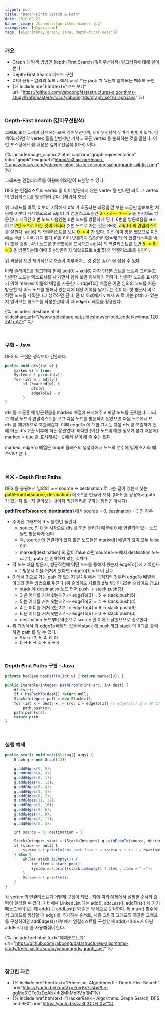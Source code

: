 ```yaml
---
layout: post
title: "Depth-First Search & Path"
date: 2018-02-22
banner_image: /banner/algorithms-banner.jpg"
categories: [algorithms]
tags: [algorithms, graph, java, depth-first-search]
---
```


### 개요
* Graph 의 탐색 방법인 Depth-First Search (깊이우선탐색) 알고리즘에 대해 알아본다
* Depth-First Search 메소드 구현
* DFS 응용 - 임의의 노드 v 에서 w 로 가는 path 가 있는지 알아보는 메소드 구현
* {% include href.html text="코드 보기" url="https://github.com/yaboong/datastructures-algorithms-study/blob/master/src/cc/yaboong/ds/graph_self/Graph.java" %}

<!--more-->


<br/>

### Depth-First Search (깊이우선탐색)
그래프 또는 트리의 탐색에는 크게 깊이우선탐색, 너비우선탐색 두가지 방법이 있다. 탐색이라하면 각 vertex 들을 한번씩만 거치고 모든 vertex 를 순회하는 것을 말한다.
이번 포스팅에서 볼 내용은 깊이우선탐색 (DFS) 이다. 

{% include image_caption2.html caption="graph representation" title="graph" imageurl="https://s3.ap-northeast-2.amazonaws.com/yaboong-blog-static-resources/algo/graph-adj-list.png" %} 

그래프는 인접리스트를 이용해 위와같이 표현할 수 있다.

DFS 는 인접리스트의 vertex 중 이미 방문하지 않는 vertex 를 만나면 바로 그 vertex 의 인접리스트를 방문하러 간다. (재귀적 호출)

위 그래프를 예로, 0 부터 시작해서 dfs 가 호출되는 과정을 앞 부분 조금만 살펴보면
처음에 0 부터 시작했으므로 adj[0] 의 연결리스트들인 <mark>6 -> 2 -> 1 -> 5</mark> 를 순서대로 방문한다.
시작인 0 번 노드 다음엔는 6번 노드를 방문하게 된다. 6번을 방문했음을 표시하고 <mark> 2번 노드로 가는 것이 아니라</mark> (2번 노드로 가는 것은 BFS), <mark>adj[6] 의 연결리스트</mark> 를 살핀다.
adj[6] 의 연결리스트를 보니 <mark>0 -> 4</mark> 가 있다. 0 은 이미 방문 했으므로 이번에는 4번 노드로 가도 된다 (0을 이미 방문하지 않았더라면 adj[0] 의 연결리스트를 봐야 했을 것임). 
4번 노드를 방문했음을 표시하고 adj[4] 의 연결리스트를 보면 <mark>5 -> 6 -> 3</mark> 을 방문하는데 이때 5 는방문하지 않았으므로 adj[5] 의 연결리스트를 살핀다.

위 과정을 보면 재귀적으로 호출이 이루어지는 것 같은 감(?) 을 잡을 수 있다.

아래 슬라이드를 참고하며 볼 때 adj[0] ~ adj[6] 까지 인접리스트를 노트에 그려두고 방문한 노드는 엑스표시를 쳐 가면서 함께 보면 이해하기 편하다. 
방문한 노드를 표시하기 위해 marked 이름의 배열을 사용한다. 
edgeTo[] 배열은 어떤 임의의 노드를 처음 방문할 때 어느 노드를 통해서 왔는지에 대한 기록을 남겨두는 것이다. 첫 방문시 바로 직전 노드를 기록한다고 생각하면 된다.
좀 더 아래에서 v 에서 w 로 가는 path 가 있는지 알아보는 메소드를 작성할건데 이 때 edgeTo 배열을 활용한다.

{% include slideshare.html slideshare_url="//www.slideshare.net/slideshow/embed_code/key/mgui12OZ4TuAZE" %}

<br/>



### 구현 - Java
DFS 의 구현은 생각보다 간단하다.

```javascript
public void dfs(int v) {
    marked[v] = true;
    System.out.println(v);
    for (int w : adj[v])
        if (!marked[w]) {
            dfs(w);
            edgeTo[w] = v;
        }
}
```

dfs 를 호출할 때 방문했음을 marked 배열에 표시해주고 해당 노드를 출력한다.
그리고 해당 노드의 연결리스트를 보고 다음 노드를 방문하지 않았으면 다음 노드에서 또 dfs 를 재귀적으로 호출해준다. 이때 edgeTo 에 대한 표시는 다음 dfs 를 호출하기 전에 하든 dfs 호출 이후에 하든 상관없다.
하지만 (이전 노드에 대한 정보가 없기 때문에) marked = true 를 표시해주는 곳에서 같이 해 줄 수는 없다. 

marked, edgeTo 배열은 Graph 클래스의 생성자에서 노드의 갯수에 맞게 초기화 해 주어야 한다. 


<br/>



### 응용 - Depth First Paths
DFS 를 응용해서 임의의 노드 source -> destination 로 가는 길이 있는지 찾는 <mark>pathFromTo(source, destination)</mark> 메소드를 만들어 보자.
(DFS 를 응용해서 path 가 있는지 없는지 알아보는 것이지 최단거리를 구하는 방법은 아니다)

**pathFromTo(source, destination)** 에서 source = 0, destination = 3 인 경우
* 주어진 그래프에 dfs 를 한번 돌린다
    * source 인 0 을 시작으로 dfs 를 한번 돌리기 때문에 0 에 연결되어 있는 노드들만 방문하게 된다
    * 즉, source 에 연결되어 있지 않은 노드들은 marked[] 배열의 값이 모두 false 이다
    * marked[destination] 의 값이 false 라면 source 노드에서 destination 노드로 가는 path 는 존재하지 않는 것이다
* 각 노드 처음 방문시, 방문직전에 어떤 노드를 통해서 왔는지 edgeTo[] 에 기록한다
    * 1 방문시 0 을 거쳐서 왔다면 edgeTo[1] = 0 이 된다
* 0 에서 3 으로 가는 path 가 있는지 알기위해서 목적지인 3 부터 edgeTo 배열을 아래와 같은 방법으로 뒤진다 (위 슬라이드 자료의 dfs 결과인 29번 슬라이드 참고)
    * stack 에 destination 노드 먼저 push ->     stack.push(3) 
    * 3 은 어디를 거쳐 왔는지? -> edgeTo[3] = 5 -> stack.push(5)
    * 5 는 어디를 거쳐 왔는지? -> edgeTo[5] = 4 -> stack.push(4)
    * 4 는 어디를 거쳐 왔는지? -> edgeTo[4] = 6 -> stack.push(6)
    * 6 은 어디를 거쳐 왔는지? -> edgeTo[6] = 0 -> stack.push(0)
    * destination 노드부터 역순으로 source 인 0 에 도달했으므로 종료한다
* 위 과정에서 각 edgeTo 배열의 값들을 stack 에 push 하고 stack 의 결과를 출력하면 path 를 알 수 있다.
    * Stack [3, 5, 4, 6, 0]
    * 0 -> 6 -> 4 -> 5 -> 3

<br/>

### Depth First Paths 구현 - Java
```javascript
private boolean hasPathTo(int v) { return marked[v]; }

public Iterable<Integer> pathFromTo(int src, int dest) {
    dfs(src);
    if (!hasPathTo(dest)) return null;
    Stack<Integer> path = new Stack<>();
    for (int x = dest; x != src; x = edgeTo[x]) // edgeTo[x] 로 x 를 업데이트
        path.push(x);
    path.push(src);
    return path;
}
```

<br/>

### 실행 예제
```javascript
public static void main(String[] args) {
    Graph g = new Graph(13);

    g.addEdges(0, 5);
    g.addEdges(4, 3);
    g.addEdges(0, 1);
    g.addEdges(9, 12);
    g.addEdges(6, 4);
    g.addEdges(5, 4);
    g.addEdges(0, 2);
    g.addEdges(11, 12);
    g.addEdges(9, 10);
    g.addEdges(0, 6);
    g.addEdges(7, 8);
    g.addEdges(9, 11);
    g.addEdges(5, 3);

    int source = 0, destination = 3;

    Stack<Integer> stack = (Stack<Integer>) g.pathFromTo(source, destination);
    if (stack == null) {
        System.out.println("No path from " + source + " to " + destination);
    } else {
        while(!stack.isEmpty()) {
            int item = stack.pop();
            System.out.print(stack.isEmpty() ? item : item + "->");
        }
        System.out.println();
    }
}
```

각 vertex 의 연결리스트가 어떻게 구성이 되었는지에 따라 예제에서 설명한 순서와 출력이 달라질 수 있다.
자바에서 LinkedList 에는 add(), addLast(), addFirst() 세 가지 메소드들이 있는데 add() 는 addLast() 와 같은 방식으로 동작한다.
위 main() 함수에서 그래프를 생성할 때 edge 를 추가하는 순서로, 처음 그림의 그래프와 똑같은 그래프를 구성하려면 addEdges() 내부에서 연결리스트를 구성할 때 add() 메소드가 아닌 addFirst()를 를 사용해줘야 한다.


{% include href.html text="예제코드보기" url="https://github.com/yaboong/datastructures-algorithms-study/tree/master/src/cc/yaboong/ds/graph_self" %}

<br/>

### 참고한 자료
* {% include href.html text="Princeton, Algorithms II - Depth-First Search" url="https://youtu.be/ZmoVxpZomKs?list=PLe-ggMe31CTc0zDzANxl4I2MhMoRVlbRM"%}
* {% include href.html text="HackerRank - Algorithms: Graph Search, DFS and BFS" url="https://youtu.be/zaBhtODEL0w"%}

